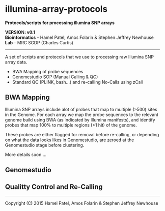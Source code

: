 # illumina-array-protocols

**Protocols/scripts for processing illumina SNP arrays**  

**VERSION: v0.1**  
**Bioinformatics** - Hamel Patel, Amos Folarin & Stephen Jeffrey Newhouse  
**Lab** - MRC SGDP (Charles Curtis)  

******

A set of scripts and protocols that we use to processing raw Illumina SNP array data.

- BWA Mapping of probe sequences  
- Genomestudio SOP (Manual Calling & QC)    
- Standard QC (PLINK, bash...) and re-calling No-Calls using zCall  

## BWA Mapping  

Illumina SNP arrays include alot of probes that map to multiple (>500) sites in the Genome.
For each array we map the probe sequences to the relevant genome build using BWA (as indicated by Illumina manifests), and
identify probes that map 100% to multiple regions (>1 hit) of the genome.

These probes are either flagged for removal before re-calling, or depending on what the data looks likes in Genomestudio,
are zeroed at the Genomestudio stage before clustering.  

More details soon....

## Genomestudio 

## Qualitty Control and Re-Calling  


******
Copyright (C) 2015 Hamel Patel, Amos Folarin & Stephen Jeffrey Newhouse


